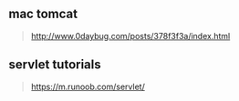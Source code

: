 ## mac tomcat
> http://www.0daybug.com/posts/378f3f3a/index.html
## servlet tutorials
> https://m.runoob.com/servlet/